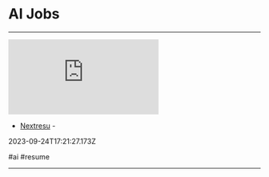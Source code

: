 # AI  Jobs

---

![](https://rdl.ink/render/https%3A%2F%2Fnextresu.me)

- [Nextresu](https://nextresu.me) - 

2023-09-24T17:21:27.173Z

#ai #resume

---


